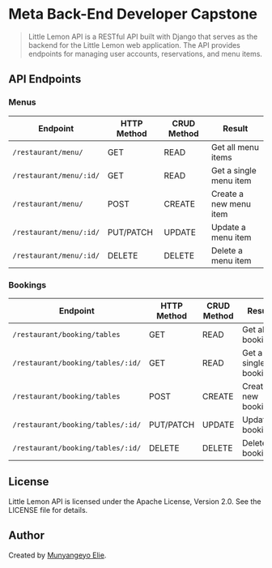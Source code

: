 # Meta Back-End Developer Capstone

> Little Lemon API is a RESTful API built with Django that serves as the backend for the Little Lemon web application. The API provides endpoints for managing user accounts, reservations, and menu items.

## API Endpoints

### Menus

| Endpoint                | HTTP Method | CRUD Method | Result                 |
| ----------------------- | ----------- | ----------- | ---------------------- |
| `/restaurant/menu/`     | GET         | READ        | Get all menu items     |
| `/restaurant/menu/:id/` | GET         | READ        | Get a single menu item |
| `/restaurant/menu/`     | POST        | CREATE      | Create a new menu item |
| `/restaurant/menu/:id/` | PUT/PATCH   | UPDATE      | Update a menu item     |
| `/restaurant/menu/:id/` | DELETE      | DELETE      | Delete a menu item     |

### Bookings

| Endpoint                          | HTTP Method | CRUD Method | Result               |
| --------------------------------- | ----------- | ----------- | -------------------- |
| `/restaurant/booking/tables`      | GET         | READ        | Get all bookings     |
| `/restaurant/booking/tables/:id/` | GET         | READ        | Get a single booking |
| `/restaurant/booking/tables`      | POST        | CREATE      | Create a new booking |
| `/restaurant/booking/tables/:id/` | PUT/PATCH   | UPDATE      | Update a booking     |
| `/restaurant/booking/tables/:id/` | DELETE      | DELETE      | Delete a booking     |

## License

Little Lemon API is licensed under the Apache License, Version 2.0. See the LICENSE file for details.

## Author

Created by [Munyangeyo Elie](https://github.com/Munyangeyoelie).
